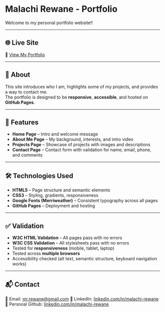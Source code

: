 # Malachi Rewane - Portfolio

Welcome to my personal portfolio website!!  

---

## 🌐 Live Site
🔗 [View My Portfolio](https://malachirewane.github.io/portfolio-site/)

---

## 📖 About
This site introduces who I am, highlights some of my projects, and provides a way to contact me.  
The portfolio is designed to be **responsive**, **accessible**, and hosted on **GitHub Pages**.

---

## 📂 Features
- **Home Page** – Intro and welcome message  
- **About Me Page** – My background, interests, and intro video  
- **Projects Page** – Showcase of projects with images and descriptions  
- **Contact Page** – Contact form with validation for name, email, phone, and comments  

---

## 🛠️ Technologies Used
- **HTML5** – Page structure and semantic elements  
- **CSS3** – Styling, gradients, responsiveness  
- **Google Fonts (Merriweather)** – Consistent typography across all pages  
- **GitHub Pages** – Deployment and hosting  

---

## ✅ Validation
- **W3C HTML Validation** – All pages pass with no errors  
- **W3C CSS Validation** – All stylesheets pass with no errors  
- Tested for **responsiveness** (mobile, tablet, laptop)  
- Tested across **multiple browsers**  
- Accessibility checked (alt text, semantic structure, keyboard navigation works)  

---

## 📬 Contact
📧 Email: [mr.rewane@gmail.com](mailto:mr.rewane@gmail.com)  🔗 LinkedIn: [linkedin.com/in/malachi-rewane](https://www.linkedin.com/in/malachi-rewane) 🔗 Persnoal Github: [linkedin.com/in/malachi-rewane](https://github.com/MalachiSec)
